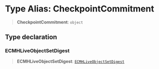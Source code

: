 # Type Alias: CheckpointCommitment

> **CheckpointCommitment**: `object`

## Type declaration

### ECMHLiveObjectSetDigest

> **ECMHLiveObjectSetDigest**: [`ECMHLiveObjectSetDigest`](../interfaces/ECMHLiveObjectSetDigest.md)
